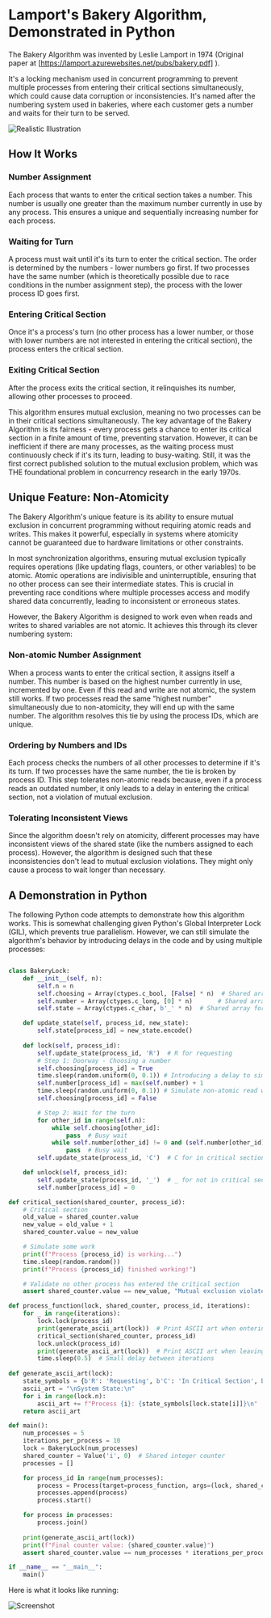 # Lamport's Bakery Algorithm, Demonstrated in Python

The Bakery Algorithm was invented by Leslie Lamport in 1974 (Original paper at [https://lamport.azurewebsites.net/pubs/bakery.pdf] ).

It's a locking mechanism used in concurrent programming to prevent multiple processes from entering their critical sections simultaneously, which could cause data corruption or inconsistencies. It's named after the numbering system used in bakeries, where each customer gets a number and waits for their turn to be served.

![Realistic Illustration](https://raw.githubusercontent.com/Dicklesworthstone/bakery_algorithm/main/bakery_illustration.webp)


## How It Works

### Number Assignment
Each process that wants to enter the critical section takes a number. This number is usually one greater than the maximum number currently in use by any process. This ensures a unique and sequentially increasing number for each process.

### Waiting for Turn
A process must wait until it's its turn to enter the critical section. The order is determined by the numbers - lower numbers go first. If two processes have the same number (which is theoretically possible due to race conditions in the number assignment step), the process with the lower process ID goes first.

### Entering Critical Section
Once it's a process's turn (no other process has a lower number, or those with lower numbers are not interested in entering the critical section), the process enters the critical section.

### Exiting Critical Section
After the process exits the critical section, it relinquishes its number, allowing other processes to proceed.

This algorithm ensures mutual exclusion, meaning no two processes can be in their critical sections simultaneously. The key advantage of the Bakery Algorithm is its fairness - every process gets a chance to enter its critical section in a finite amount of time, preventing starvation. However, it can be inefficient if there are many processes, as the waiting process must continuously check if it's its turn, leading to busy-waiting. Still, it was the first correct published solution to the mutual exclusion problem, which was THE foundational problem in concurrency research in the early 1970s. 


## Unique Feature: Non-Atomicity
The Bakery Algorithm's unique feature is its ability to ensure mutual exclusion in concurrent programming without requiring atomic reads and writes. This makes it powerful, especially in systems where atomicity cannot be guaranteed due to hardware limitations or other constraints.

In most synchronization algorithms, ensuring mutual exclusion typically requires operations (like updating flags, counters, or other variables) to be atomic. Atomic operations are indivisible and uninterruptible, ensuring that no other process can see their intermediate states. This is crucial in preventing race conditions where multiple processes access and modify shared data concurrently, leading to inconsistent or erroneous states.

However, the Bakery Algorithm is designed to work even when reads and writes to shared variables are not atomic. It achieves this through its clever numbering system:

### Non-atomic Number Assignment
When a process wants to enter the critical section, it assigns itself a number. This number is based on the highest number currently in use, incremented by one. Even if this read and write are not atomic, the system still works. If two processes read the same "highest number" simultaneously due to non-atomicity, they will end up with the same number. The algorithm resolves this tie by using the process IDs, which are unique.

### Ordering by Numbers and IDs
Each process checks the numbers of all other processes to determine if it's its turn. If two processes have the same number, the tie is broken by process ID. This step tolerates non-atomic reads because, even if a process reads an outdated number, it only leads to a delay in entering the critical section, not a violation of mutual exclusion.

### Tolerating Inconsistent Views
Since the algorithm doesn't rely on atomicity, different processes may have inconsistent views of the shared state (like the numbers assigned to each process). However, the algorithm is designed such that these inconsistencies don't lead to mutual exclusion violations. They might only cause a process to wait longer than necessary.


## A Demonstration in Python

The following Python code attempts to demonstrate how this algorithm works. This is somewhat challenging given Python's Global Interpreter Lock (GIL), which prevents true parallelism. However, we can still simulate the algorithm's behavior by introducing delays in the code and by using multiple processes:

```python

class BakeryLock:
    def __init__(self, n):
        self.n = n
        self.choosing = Array(ctypes.c_bool, [False] * n)  # Shared array of booleans
        self.number = Array(ctypes.c_long, [0] * n)       # Shared array of long integers
        self.state = Array(ctypes.c_char, b'_' * n)  # Shared array for state

    def update_state(self, process_id, new_state):
        self.state[process_id] = new_state.encode()
        
    def lock(self, process_id):
        self.update_state(process_id, 'R')  # R for requesting
        # Step 1: Doorway - Choosing a number
        self.choosing[process_id] = True
        time.sleep(random.uniform(0, 0.1)) # Introducing a delay to simulate non-atomic write
        self.number[process_id] = max(self.number) + 1
        time.sleep(random.uniform(0, 0.1)) # Simulate non-atomic read with delay
        self.choosing[process_id] = False

        # Step 2: Wait for the turn
        for other_id in range(self.n):
            while self.choosing[other_id]:
                pass  # Busy wait
            while self.number[other_id] != 0 and (self.number[other_id], other_id) < (self.number[process_id], process_id):
                pass  # Busy wait
        self.update_state(process_id, 'C')  # C for in critical section            

    def unlock(self, process_id):
        self.update_state(process_id, '_')  # _ for not in critical section        
        self.number[process_id] = 0

def critical_section(shared_counter, process_id):
    # Critical section
    old_value = shared_counter.value
    new_value = old_value + 1
    shared_counter.value = new_value

    # Simulate some work
    print(f"Process {process_id} is working...")
    time.sleep(random.random())
    print(f"Process {process_id} finished working!")

    # Validate no other process has entered the critical section
    assert shared_counter.value == new_value, "Mutual exclusion violated"

def process_function(lock, shared_counter, process_id, iterations):
    for _ in range(iterations):
        lock.lock(process_id)
        print(generate_ascii_art(lock))  # Print ASCII art when entering critical section
        critical_section(shared_counter, process_id)
        lock.unlock(process_id)
        print(generate_ascii_art(lock))  # Print ASCII art when leaving critical section
        time.sleep(0.5)  # Small delay between iterations
        
def generate_ascii_art(lock):
    state_symbols = {b'R': 'Requesting', b'C': 'In Critical Section', b'_': 'Waiting'}
    ascii_art = "\nSystem State:\n"
    for i in range(lock.n):
        ascii_art += f"Process {i}: {state_symbols[lock.state[i]]}\n"
    return ascii_art        

def main():
    num_processes = 5
    iterations_per_process = 10
    lock = BakeryLock(num_processes)
    shared_counter = Value('i', 0)  # Shared integer counter
    processes = []

    for process_id in range(num_processes):
        process = Process(target=process_function, args=(lock, shared_counter, process_id, iterations_per_process))
        processes.append(process)
        process.start()

    for process in processes:
        process.join()
        
    print(generate_ascii_art(lock))
    print(f"Final counter value: {shared_counter.value}")
    assert shared_counter.value == num_processes * iterations_per_process, "Final counter value does not match expected"

if __name__ == "__main__":
    main()


```

Here is what it looks like running:

![Screenshot](https://github.com/Dicklesworthstone/bakery_algorithm/blob/main/bakery_screenshot.png) 
